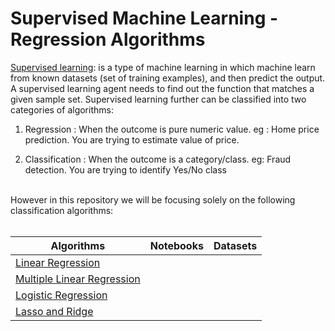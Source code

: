 # Supervised Machine Learning - Regression Algorithms
<a href='https://developers.google.com/machine-learning/intro-to-ml/supervised'>Supervised learning</a>: is a type of machine learning in which machine learn
from known datasets (set of training examples), and then predict the output.
A supervised learning agent needs to find out the function that matches a given sample set.
Supervised learning further can be classified into two categories of algorithms:

1) Regression : When the outcome is pure numeric value. 
	eg : Home price prediction. You are trying to estimate value of price.

2) Classification : When the outcome is a category/class. 
	eg: Fraud detection. You are trying to identify Yes/No class

<br>
However in this repository we will be focusing solely on the following classification algorithms:
<br>
<br>
<table>
   <thead>
      <tr>
         <th>Algorithms</th>
         <th>Notebooks</th>
        <th>Datasets</th>
      </tr>
   </thead>
   <tbody>
      <tr>
        <td><a href="">Linear Regression </a></td>
        <td><a href=""> </a></td>
        <td><a href=""></a></td>
      </tr>
      <tr>
        <td><a href="">Multiple Linear Regression </a></td>
        <td><a href=""> </a></td>
        <td><a href=""></a></td>
      </tr>  
      <tr>
        <td><a href="">Logistic Regression </a></td>
        <td><a href=""> </a></td>
        <td><a href=""></a></td>
      </tr>
      <tr>
        <td><a href="">Lasso and Ridge </a></td>
        <td><a href=""> </a></td>
        <td><a href=""></a></td>
      </tr>  
    
   </tbody>
</table>
